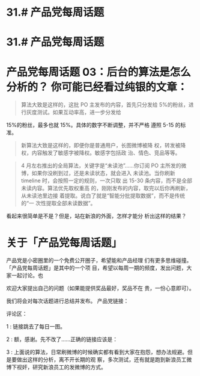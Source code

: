 # 31.# 产品党每周话题

# 31.# 产品党每周话题

# 产品党每周话题 03：后台的算法是怎么分析的？ 你可能已经看过纯银的文章：

>算法大致是这样的，这批 PO 主发布的内容，首先只分发给 5%的粉丝，进行灰度测试。如果互动率高，进一步分发给

15%的粉丝，最多也就 15%。具体的数字不断调整，并不严格 遵照 5-15 的标准。

>

>新算法大致是这样的，即便你是普通用户，长图微博被降 权，转发被降权，内容触发了敏感字被降权。敏感字包括政 治、情色、竞品等等。

>

>4 月左右推出的全局算法，关键字是“未读池”……你订阅 PO 主所发的微博，如果你没刷到过，还是未读状态，就会进入 未读池。当你刷新 timeline 时，会按照一定的规则，一次只取 出 15-30 条内容，而不是全部未读内容。算法优先取权重高 的，刚刚发布的内容，取完以后你再刷新，从未读池里边接 着提取。说白了就是“智能分批提取数据”，而不是传统的“一 次性提取全部未读数据”。

看起来很简单是不是？但是，站在新浪的外面，怎样才能分 析出这样的结果？

# 关于「产品党每周话题」

产品党是小密圈里的一个免费公开圈子，希望能和产品经理 们有更多思维碰撞。「产品党每周话题」是其中的一个项 目，希望以每周一期的频度，发出问题，大家一起讨论。也

欢迎大家提出自己的问题（如果能提供奖品最好，奖品不在 贵，一份心意即可）。

我们将会对每次话题进行总结并发布。 产品党链接：

评论区：

1 : 链接跳去了每日一图。

2 : 额，感谢。先不改了……正确的链接应该是：

3 : 上面说的算法，日常刷微博的时候确实都有看到大家在抱怨，想办法规避。但是要做出这样的分析，离不开长期的观 察，多次测试，还有就是跑到新浪员工微博下视奸，研究新浪员工的发微博的方式。